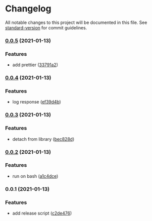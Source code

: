 # Changelog

All notable changes to this project will be documented in this file. See [standard-version](https://github.com/conventional-changelog/standard-version) for commit guidelines.

### [0.0.5](https://github.com/Favna/action-tests/compare/v0.0.4...v0.0.5) (2021-01-13)


### Features

* add prettier ([33791a2](https://github.com/Favna/action-tests/commit/33791a2d0f266d690bbabdcd2ecfe0d0901a83cd))

### [0.0.4](https://github.com/Favna/action-tests/compare/v0.0.3...v0.0.4) (2021-01-13)

### Features

-   log response ([ef39d4b](https://github.com/Favna/action-tests/commit/ef39d4b68ef3e741af57c8f0b4181a22c10ec414))

### [0.0.3](https://github.com/Favna/action-tests/compare/v0.0.2...v0.0.3) (2021-01-13)

### Features

-   detach from library ([bec828d](https://github.com/Favna/action-tests/commit/bec828d6a53dfb715a5f77a72f845c4e4a32b7d0))

### [0.0.2](https://github.com/Favna/action-tests/compare/v0.0.1...v0.0.2) (2021-01-13)

### Features

-   run on bash ([a1c4dce](https://github.com/Favna/action-tests/commit/a1c4dce59b0ae1f3396209ae955a85b564346cfd))

### 0.0.1 (2021-01-13)

### Features

-   add release script ([c2de476](https://github.com/Favna/action-tests/commit/c2de4760d67c3fde30738eaece74fa4507c07359))
